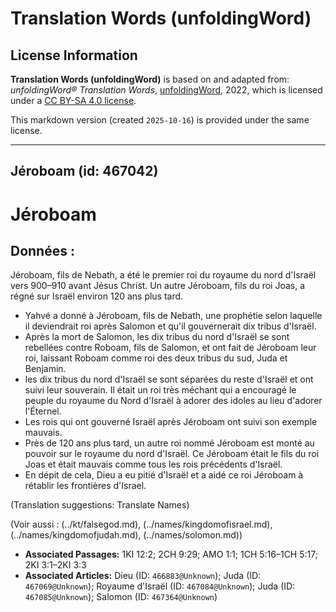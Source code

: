 # Translation Words (unfoldingWord)

## License Information

**Translation Words (unfoldingWord)** is based on and adapted from: _unfoldingWord® Translation Words_, [unfoldingWord](https://unfoldingword.org/utw), 2022, which is licensed under a [CC BY-SA 4.0 license](https://creativecommons.org/licenses/by-sa/4.0/legalcode.en).

This markdown version (created `2025-10-16`) is provided under the same license.



--------------------------------

## Jéroboam (id: 467042)

Jéroboam
========

Données :
---------

Jéroboam, fils de Nebath, a été le premier roi du royaume du nord d'Israël vers 900–910 avant Jésus Christ. Un autre Jéroboam, fils du roi Joas, a régné sur Israël environ 120 ans plus tard.

* Yahvé a donné à Jéroboam, fils de Nebath, une prophétie selon laquelle il deviendrait roi après Salomon et qu'il gouvernerait dix tribus d'Israël.
* Après la mort de Salomon, les dix tribus du nord d'Israël se sont rebellées contre Roboam, fils de Salomon, et ont fait de Jéroboam leur roi, laissant Roboam comme roi des deux tribus du sud, Juda et Benjamin.
* les dix tribus du nord d'Israël se sont séparées du reste d'Israël et ont suivi leur souverain. Il était un roi très méchant qui a encouragé le peuple du royaume du Nord d'Israël à adorer des idoles au lieu d'adorer l'Éternel.
* Les rois qui ont gouverné Israël après Jéroboam ont suivi son exemple mauvais.
* Près de 120 ans plus tard, un autre roi nommé Jéroboam est monté au pouvoir sur le royaume du nord d'Israël. Ce Jéroboam était le fils du roi Joas et était mauvais comme tous les rois précédents d'Israël.
* En dépit de cela, Dieu a eu pitié d'Israël et a aidé ce roi Jéroboam à rétablir les frontières d'Israel.

(Translation suggestions: Translate Names)

(Voir aussi : (../kt/falsegod.md), (../names/kingdomofisrael.md), (../names/kingdomofjudah.md), (../names/solomon.md))

* **Associated Passages:** 1KI 12:2; 2CH 9:29; AMO 1:1; 1CH 5:16–1CH 5:17; 2KI 3:1–2KI 3:3
* **Associated Articles:** Dieu (ID: `466883@Unknown`); Juda (ID: `467069@Unknown`); Royaume d'Israël (ID: `467084@Unknown`); Juda (ID: `467085@Unknown`); Salomon (ID: `467364@Unknown`)

